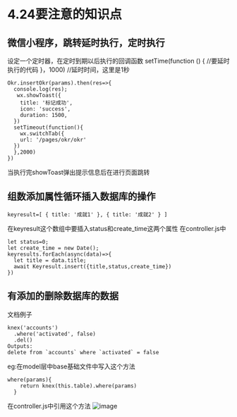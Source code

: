 # 4.24要注意的知识点

## 微信小程序，跳转延时执行，定时执行
设定一个定时器，在定时到期以后执行的回调函数
setTime(function () {
  //要延时执行的代码
}，1000) //延时时间，这里是1秒

```
Okr.insertOkr(params).then(res=>{
  console.log(res);
   wx.showToast({
    title: '标记成功',
    icon: 'success',
    duration: 1500,
  })
  setTimeout(function(){
    wx.switchTab({
    url: '/pages/okr/okr'
  })
  },2000)
})
```
当执行完showToast弹出提示信息后在进行页面跳转

## 组数添加属性循环插入数据库的操作
```
keyresult=[ { title: '成就1' }, { title: '成就2' } ] 
```
在keyresult这个数组中要插入status和create_time这两个属性
在controller.js中

```
let status=0;
let create_time = new Date();
keyresults.forEach(async(data)=>{
  let title = data.title;
  await Keyresult.insert({title,status,create_time})
})
```

## 有添加的删除数据库的数据
文档例子
```
knex('accounts')
  .where('activated', false)
  .del()
Outputs:
delete from `accounts` where `activated` = false
```
eg:在model层中base基础文件中写入这个方法

```
where(params){
    return knex(this.table).where(params)
  }
```
在controller.js中引用这个方法
![image](15.png)








